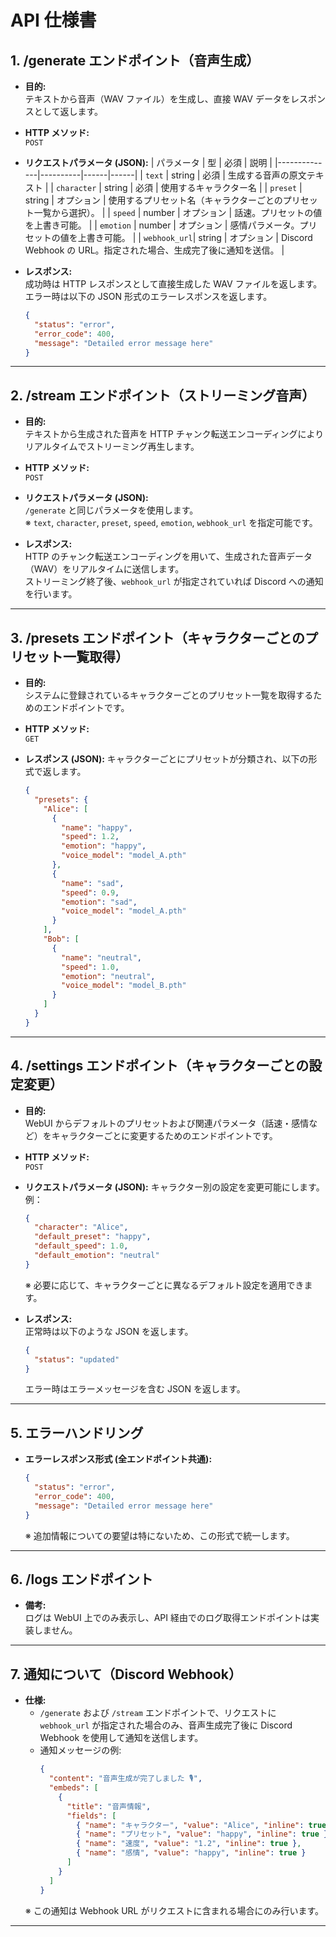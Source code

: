 # **API 仕様書**

## **1. /generate エンドポイント（音声生成）**

- **目的:**  
  テキストから音声（WAV ファイル）を生成し、直接 WAV データをレスポンスとして返します。

- **HTTP メソッド:**  
  `POST`

- **リクエストパラメータ (JSON):**
  | パラメータ    | 型       | 必須 | 説明 |
  |--------------|----------|------|------|
  | `text`       | string   | 必須 | 生成する音声の原文テキスト |
  | `character`  | string   | 必須 | 使用するキャラクター名 |
  | `preset`     | string   | オプション | 使用するプリセット名（キャラクターごとのプリセット一覧から選択）。 |
  | `speed`      | number   | オプション | 話速。プリセットの値を上書き可能。 |
  | `emotion`    | number   | オプション | 感情パラメータ。プリセットの値を上書き可能。 |
  | `webhook_url`| string   | オプション | Discord Webhook の URL。指定された場合、生成完了後に通知を送信。 |

- **レスポンス:**  
  成功時は HTTP レスポンスとして直接生成した WAV ファイルを返します。  
  エラー時は以下の JSON 形式のエラーレスポンスを返します。
  ```json
  {
    "status": "error",
    "error_code": 400,
    "message": "Detailed error message here"
  }
  ```

---

## **2. /stream エンドポイント（ストリーミング音声）**

- **目的:**  
  テキストから生成された音声を HTTP チャンク転送エンコーディングによりリアルタイムでストリーミング再生します。

- **HTTP メソッド:**  
  `POST`

- **リクエストパラメータ (JSON):**  
  `/generate` と同じパラメータを使用します。  
  ※ `text`, `character`, `preset`, `speed`, `emotion`, `webhook_url` を指定可能です。

- **レスポンス:**  
  HTTP のチャンク転送エンコーディングを用いて、生成された音声データ（WAV）をリアルタイムに送信します。  
  ストリーミング終了後、`webhook_url` が指定されていれば Discord への通知を行います。

---

## **3. /presets エンドポイント（キャラクターごとのプリセット一覧取得）**

- **目的:**  
  システムに登録されているキャラクターごとのプリセット一覧を取得するためのエンドポイントです。

- **HTTP メソッド:**  
  `GET`

- **レスポンス (JSON):**
  キャラクターごとにプリセットが分類され、以下の形式で返します。
  ```json
  {
    "presets": {
      "Alice": [
        {
          "name": "happy",
          "speed": 1.2,
          "emotion": "happy",
          "voice_model": "model_A.pth"
        },
        {
          "name": "sad",
          "speed": 0.9,
          "emotion": "sad",
          "voice_model": "model_A.pth"
        }
      ],
      "Bob": [
        {
          "name": "neutral",
          "speed": 1.0,
          "emotion": "neutral",
          "voice_model": "model_B.pth"
        }
      ]
    }
  }
  ```

---

## **4. /settings エンドポイント（キャラクターごとの設定変更）**

- **目的:**  
  WebUI からデフォルトのプリセットおよび関連パラメータ（話速・感情など）をキャラクターごとに変更するためのエンドポイントです。

- **HTTP メソッド:**  
  `POST`

- **リクエストパラメータ (JSON):**
  キャラクター別の設定を変更可能にします。例：
  ```json
  {
    "character": "Alice",
    "default_preset": "happy",
    "default_speed": 1.0,
    "default_emotion": "neutral"
  }
  ```
  ※ 必要に応じて、キャラクターごとに異なるデフォルト設定を適用できます。

- **レスポンス:**  
  正常時は以下のような JSON を返します。
  ```json
  {
    "status": "updated"
  }
  ```
  エラー時はエラーメッセージを含む JSON を返します。

---

## **5. エラーハンドリング**

- **エラーレスポンス形式 (全エンドポイント共通):**
  ```json
  {
    "status": "error",
    "error_code": 400,
    "message": "Detailed error message here"
  }
  ```
  ※ 追加情報についての要望は特にないため、この形式で統一します。

---

## **6. /logs エンドポイント**

- **備考:**  
  ログは WebUI 上でのみ表示し、API 経由でのログ取得エンドポイントは実装しません。

---

## **7. 通知について（Discord Webhook）**

- **仕様:**  
  - `/generate` および `/stream` エンドポイントで、リクエストに `webhook_url` が指定された場合のみ、音声生成完了後に Discord Webhook を使用して通知を送信します。
  - 通知メッセージの例:
    ```json
    {
      "content": "音声生成が完了しました 🎙️",
      "embeds": [
        {
          "title": "音声情報",
          "fields": [
            { "name": "キャラクター", "value": "Alice", "inline": true },
            { "name": "プリセット", "value": "happy", "inline": true },
            { "name": "速度", "value": "1.2", "inline": true },
            { "name": "感情", "value": "happy", "inline": true }
          ]
        }
      ]
    }
    ```
  ※ この通知は Webhook URL がリクエストに含まれる場合にのみ行います。

---
